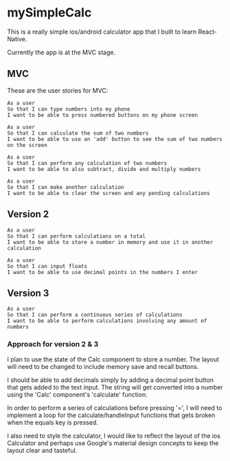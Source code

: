 # mySimpleCalc

This is a really simple ios/android calculator app that I built to learn React-Native.

Currently the app is at the MVC stage.

## MVC
These are the user stories for MVC:

```
As a user
So that I can type numbers into my phone
I want to be able to press numbered buttons on my phone screen
```
```
As a user
So that I can calculate the sum of two numbers
I want to be able to use an 'add' button to see the sum of two numbers on the screen
```
```
As a user
So that I can perform any calculation of two numbers
I want to be able to also subtract, divide and multiply numbers
```
```
As a user
So that I can make another calculation
I want to be able to clear the screen and any pending calculations
```

## Version 2

```
As a user
So that I can perform calculations on a total
I want to be able to store a number in memory and use it in another calculation
```

```
As a user
So that I can input floats
I want to be able to use decimal points in the numbers I enter
```
## Version 3

```
As a user
So that I can perform a continuous series of calculations
I want to be able to perform calculations involving any amount of numbers
```

### Approach for version 2 & 3

I plan to use the state of the Calc component to store a number. The layout will need to be changed to include memory save and recall buttons.

I should be able to add decimals simply by adding a decimal point button that gets added to the text input. The string will get converted into a number using the 'Calc' component's 'calculate' function.

In order to perform a series of calculations before pressing '=', I will need to implement a loop for the calculate/handleInput functions that gets broken when the equals key is pressed.

I also need to style the calculator, I would like to reflect the layout of the ios Calculator and perhaps use Google's material design concepts to keep the layout clear and tasteful.
